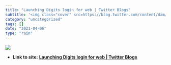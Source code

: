 ```yaml
---
title: "Launching Digits login for web | Twitter Blogs"
subtitle: '<img class="cover" src=https://blog.twitter.com/content/dam/blog-twitter/developer/en_us/main-templa...'
category: "uncategorized"
tags: []
date: "2021-04-06"
type: "rain"
---
```

<img class="cover" src=https://blog.twitter.com/content/dam/blog-twitter/developer/en_us/main-template-assets/developer-blog-share.jpg.twimg.768.jpg>


* **Link to site:** **[Launching Digits login for web | Twitter Blogs](https://blog.twitter.com/2015/launching-digits-login-for-web)**
